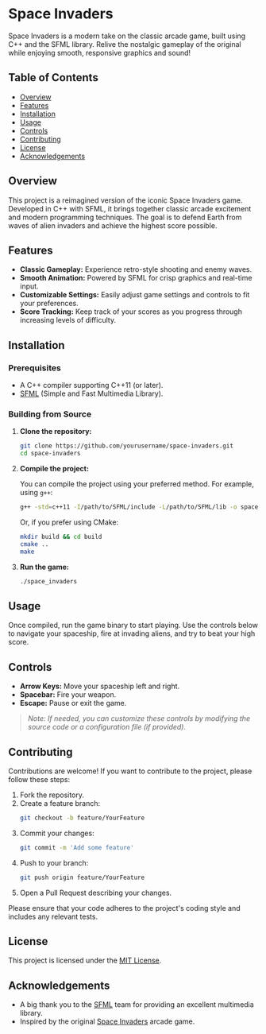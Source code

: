 # Space Invaders

Space Invaders is a modern take on the classic arcade game, built using C++ and the SFML library. Relive the nostalgic gameplay of the original while enjoying smooth, responsive graphics and sound!

## Table of Contents

- [Overview](#overview)
- [Features](#features)
- [Installation](#installation)
- [Usage](#usage)
- [Controls](#controls)
- [Contributing](#contributing)
- [License](#license)
- [Acknowledgements](#acknowledgements)

## Overview

This project is a reimagined version of the iconic Space Invaders game. Developed in C++ with SFML, it brings together classic arcade excitement and modern programming techniques. The goal is to defend Earth from waves of alien invaders and achieve the highest score possible.

## Features

- **Classic Gameplay:** Experience retro-style shooting and enemy waves.
- **Smooth Animation:** Powered by SFML for crisp graphics and real-time input.
- **Customizable Settings:** Easily adjust game settings and controls to fit your preferences.
- **Score Tracking:** Keep track of your scores as you progress through increasing levels of difficulty.

## Installation

### Prerequisites

- A C++ compiler supporting C++11 (or later).
- [SFML](https://www.sfml-dev.org/) (Simple and Fast Multimedia Library).

### Building from Source

1. **Clone the repository:**
    ```bash
    git clone https://github.com/yourusername/space-invaders.git
    cd space-invaders
    ```

2. **Compile the project:**

   You can compile the project using your preferred method. For example, using `g++`:
    ```bash
    g++ -std=c++11 -I/path/to/SFML/include -L/path/to/SFML/lib -o space_invaders src/*.cpp -lsfml-graphics -lsfml-window -lsfml-system
    ```

   Or, if you prefer using CMake:
    ```bash
    mkdir build && cd build
    cmake ..
    make
    ```

3. **Run the game:**
    ```bash
    ./space_invaders
    ```

## Usage

Once compiled, run the game binary to start playing. Use the controls below to navigate your spaceship, fire at invading aliens, and try to beat your high score.

## Controls

- **Arrow Keys:** Move your spaceship left and right.
- **Spacebar:** Fire your weapon.
- **Escape:** Pause or exit the game.

> _Note: If needed, you can customize these controls by modifying the source code or a configuration file (if provided)._

## Contributing

Contributions are welcome! If you want to contribute to the project, please follow these steps:

1. Fork the repository.
2. Create a feature branch:
    ```bash
    git checkout -b feature/YourFeature
    ```
3. Commit your changes:
    ```bash
    git commit -m 'Add some feature'
    ```
4. Push to your branch:
    ```bash
    git push origin feature/YourFeature
    ```
5. Open a Pull Request describing your changes.

Please ensure that your code adheres to the project's coding style and includes any relevant tests.

## License

This project is licensed under the [MIT License](LICENSE).

## Acknowledgements

- A big thank you to the [SFML](https://www.sfml-dev.org/) team for providing an excellent multimedia library.
- Inspired by the original [Space Invaders](https://en.wikipedia.org/wiki/Space_Invaders) arcade game.

